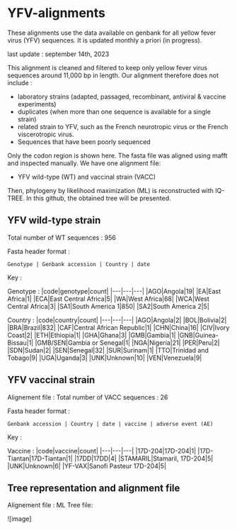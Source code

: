 # YFV-alignments
These alignments use the data available on genbank for all yellow fever virus (YFV) sequences. It is updated monthly a priori (in progress).

last update : september 14th, 2023

This alignment is cleaned and filtered to keep only yellow fever virus sequences around 11,000 bp in length. Our alignment therefore does not include :
* laboratory strains (adapted, passaged, recombinant, antiviral & vaccine experiments)
* duplicates (when more than one sequence is available for a single strain)
* related strain to YFV, such as the French neurotropic virus or the French viscerotropic virus.
* Sequences that have been poorly sequenced

Only the codon region is shown here. The fasta file was aligned using mafft and inspected manually. We have one alignment file:
* YFV wild-type (WT) and vaccinal strain (VACC)

Then, phylogeny by likelihood maximization (ML) is reconstructed with IQ-TREE. In this github, the obtained tree will be presented. 

## YFV wild-type strain
 Total number of WT sequences : 956

Fasta header format : 

`Genotype | Genbank accession | Country | date`

Key :

Genotype :
|code|genotype|count|
|---|---|---|
|AGO|Angola|19|
|EA|East Africa|1|
|ECA|East Central Africa|5|
|WA|West Africa|68|
|WCA|West Central Africa|3|
|SA1|South America 1|850|
|SA2|South America 2|5|

Country :
|code|country|count|
|---|---|---|
|AGO|Angola|2|
|BOL|Bolivia|2|
|BRA|Brazil|832|
|CAF|Central African Republic|1|
|CHN|China|16|
|CIV|Ivory Coast|2|
|ETH|Ethiopia|1|
|GHA|Ghana|3|
|GMB|Gambia|1|
|GNB|Guinea-Bissau|1|
|GMB/SEN|Gambia or Senegal|1|
|NGA|Nigeria|21|
|PER|Peru|2|
|SDN|Sudan|2|
|SEN|Senegal|32|
|SUR|Surinam|1|
|TTO|Trinidad and Tobago|9|
|UGA|Uganda|3|
|UNK|Unknown|10|
|VEN|Venezuela|9|



## YFV vaccinal strain
Alignement file : 
Total number of VACC sequences : 26

Fasta header format : 

`Genbank accession | Country | date | vaccine | adverse event (AE)`

Key :

Vaccine :
|code|vaccine|count|
|---|---|---|
|17D-204|17D-204|1|
|17D-Tiantan|17D-Tiantan|1|
|17DD|17DD|4|
|STAMARIL|Stamaril, 17D-204|5|
|UNK|Unknown|6|
|YF-VAX|Sanofi Pasteur 17D-204|5|

## Tree representation and alignment file
Alignement file :
ML Tree file:

![image]

